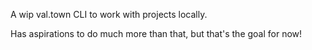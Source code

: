 A wip val.town CLI to work with projects locally.

Has aspirations to do much more than that, but that's the goal for now!
